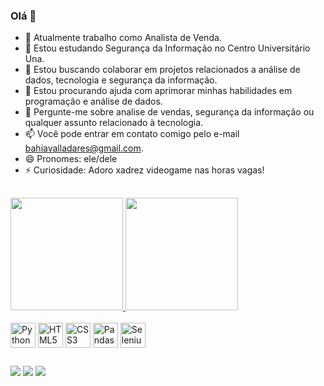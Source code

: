 ### Olá 👋

- 🔭 Atualmente trabalho como Analista de Venda.
- 🌱 Estou estudando Segurança da Informação no Centro Universitário Una.
- 👯 Estou buscando colaborar em projetos relacionados a análise de dados, tecnologia e segurança da informação.
- 🤔 Estou procurando ajuda com aprimorar minhas habilidades em programação e análise de dados.
- 💬 Pergunte-me sobre analise de vendas, segurança da informação ou qualquer assunto relacionado à tecnologia.
- 📫 Você pode entrar em contato comigo pelo e-mail bahiavalladares@gmail.com.
- 😄 Pronomes: ele/dele
- ⚡ Curiosidade: Adoro xadrez videogame nas horas vagas!
## 
<div>
  <a href="https://beacons.ai/bernardovbahia"> 
    <img height="180em" src="https://github-readme-stats.vercel.app/api?username=bernardovbahia&show_icons=true&theme=gotham&include_all_commits=true&count_private=true"/>   
    <img height="180em" src="https://github-readme-stats.vercel.app/api/top-langs/?username=bernardovbahia&layout=compact&langs_count=16&theme=gotham"/> 
  </a>
</div>
<br>

<div style="display: inline_block">
  <img align="center" alt="Python" height="40" width="40" src="https://img.icons8.com/color/48/000000/python.png">
  <img align="center" alt="HTML5" height="40" width="40" src="https://img.icons8.com/color/48/000000/html-5--v1.png">
  <img align="center" alt="CSS3" height="40" width="40" src="https://img.icons8.com/color/48/000000/css3.png">
  <img align="center" alt="Pandas" height="40" width="40" src="https://upload.wikimedia.org/wikipedia/commons/thumb/e/ed/Pandas_logo.svg/1200px-Pandas_logo.svg.png">
  <img align="center" alt="Selenium" height="40" width="40" src="https://img.icons8.com/color/48/000000/selenium-test-automation.png">
</div>

##

<div>
<a href="https://instagram.com/bahiavalladares" target="_blank"><img src="https://img.shields.io/badge/-Instagram-E4405F?style=for-the-badge&logo=instagram&logoColor=white" target="_blank"></a>
<a href="mailto:bahiavalladares@gmail.com"><img src="https://img.shields.io/badge/-Gmail-D14836?style=for-the-badge&logo=gmail&logoColor=white" target="_blank"></a> 
<a href="https://www.linkedin.com/in/bernardovbahia/" target="_blank"><img src="https://img.shields.io/badge/-LinkedIn-0077B5?style=for-the-badge&logo=linkedin&logoColor=white" target="_blank"></a>
</div>

##
